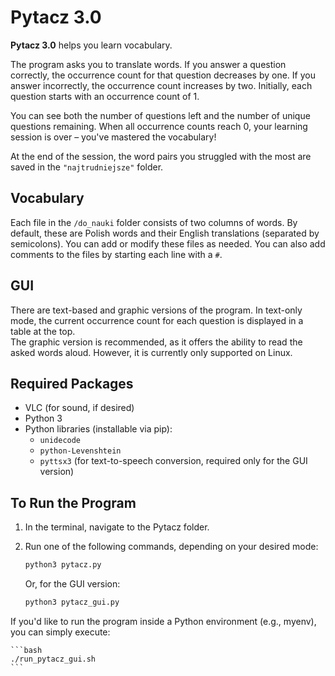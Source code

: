 # Pytacz 3.0

**Pytacz 3.0** helps you learn vocabulary.

The program asks you to translate words. If you answer a question correctly, the occurrence count for that question decreases by one. If you answer incorrectly, the occurrence count increases by two. Initially, each question starts with an occurrence count of 1.

You can see both the number of questions left and the number of unique questions remaining. When all occurrence counts reach 0, your learning session is over – you've mastered the vocabulary!

At the end of the session, the word pairs you struggled with the most are saved in the `"najtrudniejsze"` folder.

## Vocabulary

Each file in the `/do_nauki` folder consists of two columns of words. By default, these are Polish words and their English translations (separated by semicolons). You can add or modify these files as needed. You can also add comments to the files by starting each line with a `#`.

## GUI

There are text-based and graphic versions of the program. In text-only mode, the current occurrence count for each question is displayed in a table at the top.  
The graphic version is recommended, as it offers the ability to read the asked words aloud. However, it is currently only supported on Linux.

## Required Packages

- VLC (for sound, if desired)
- Python 3
- Python libraries (installable via pip):
    - `unidecode`
    - `python-Levenshtein`
    - `pyttsx3` (for text-to-speech conversion, required only for the GUI version)

## To Run the Program

1. In the terminal, navigate to the Pytacz folder.
2. Run one of the following commands, depending on your desired mode:

    ```bash
    python3 pytacz.py
    ```

    Or, for the GUI version:

    ```bash
    python3 pytacz_gui.py
    ```

If you'd like to run the program inside a Python environment (e.g., myenv), you can simply execute:

    ```bash
    ./run_pytacz_gui.sh
    ```

